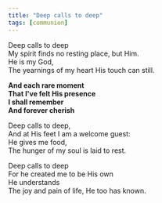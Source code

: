 ```yaml
---
title: "Deep calls to deep"
tags: [communion]
---
```


Deep calls to deep   
My spirit finds no resting place, but Him.   
He is my God,   
The yearnings of my heart His touch can still.

**And each rare moment   
That I've felt His presence   
I shall remember   
And forever cherish**

Deep calls to deep,   
And at His feet I am a welcome guest:   
He gives me food,   
The hunger of my soul is laid to rest.

Deep calls to deep   
For he created me to be His own   
He understands   
The joy and pain of life, He too has known.
